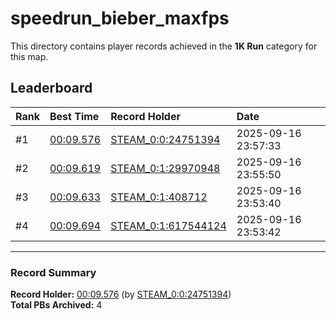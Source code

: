 # speedrun_bieber_maxfps

This directory contains player records achieved in the **1K Run** category for this map.

## Leaderboard

| Rank | Best Time | Record Holder | Date                |
| :--- | :-------- | :------------ | :------------------ |
| #1   | [00:09.576](./00009576_STEAM_0_0_24751394_20250916-235733.zip) | [STEAM_0:0:24751394](https://speedrun16.com/profile/STEAM_0:0:24751394)   | 2025-09-16 23:57:33 |
| #2   | [00:09.619](./00009619_STEAM_0_1_29970948_20250916-235550.zip) | [STEAM_0:1:29970948](https://speedrun16.com/profile/STEAM_0:1:29970948)   | 2025-09-16 23:55:50 |
| #3   | [00:09.633](./00009633_STEAM_0_1_408712_20250916-235340.zip) | [STEAM_0:1:408712](https://speedrun16.com/profile/STEAM_0:1:408712)   | 2025-09-16 23:53:40 |
| #4   | [00:09.694](./00009694_STEAM_0_1_617544124_20250916-235342.zip) | [STEAM_0:1:617544124](https://speedrun16.com/profile/STEAM_0:1:617544124)   | 2025-09-16 23:53:42 |

---

### Record Summary
**Record Holder:** [00:09.576](./00009576_STEAM_0_0_24751394_20250916-235733.zip) (by [STEAM_0:0:24751394](https://speedrun16.com/profile/STEAM_0:0:24751394))  
**Total PBs Archived:** 4